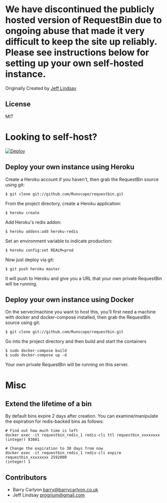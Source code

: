 # We have discontinued the publicly hosted version of RequestBin due to ongoing abuse that made it very difficult to keep the site up reliably. Please see instructions below for setting up your own self-hosted instance.

Originally Created by [Jeff Lindsay](http://progrium.com)

License
-------
MIT


Looking to self-host?
=====================

[![Deploy](https://www.herokucdn.com/deploy/button.png)](https://heroku.com/deploy)

## Deploy your own instance using Heroku
Create a Heroku account if you haven't, then grab the RequestBin source using git:

`$ git clone git://github.com/Runscope/requestbin.git`

From the project directory, create a Heroku application:

`$ heroku create`

Add Heroku's redis addon:

`$ heroku addons:add heroku-redis`

Set an environment variable to indicate production:

`$ heroku config:set REALM=prod`

Now just deploy via git:

`$ git push heroku master`

It will push to Heroku and give you a URL that your own private RequestBin will be running.


## Deploy your own instance using Docker

On the server/machine you want to host this, you'll first need a machine with
docker and docker-compose installed, then grab the RequestBin source using git:

`$ git clone git://github.com/Runscope/requestbin.git`

Go into the project directory and then build and start the containers

```
$ sudo docker-compose build
$ sudo docker-compose up -d
```

Your own private RequestBin will be running on this server.

Misc
====

## Extend the lifetime of a bin

By default bins expire 2 days after creation.  You can examine/manipulate the expiration
for redis-backed bins as follows:

```
# Find out how much time is left
docker exec -it requestbin_redis_1 redis-cli ttl requestbin_xxxxxxxx
(integer) 83601

# Change the expiration to 30 days from now
docker exec -it requestbin_redis_1 redis-cli expire requestbin_xxxxxxxx 2592000
(integer) 1
```

Contributors
------------
 * Barry Carlyon <barry@barrycarlyon.co.uk>
 * Jeff Lindsay <progrium@gmail.com>
